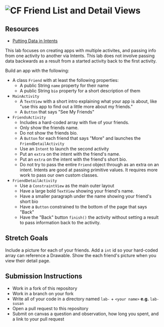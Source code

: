 # ![CF](http://i.imgur.com/7v5ASc8.png) Friend List and Detail Views

## Resources  
* [Putting Data in Intents](https://developer.android.com/guide/components/intents-filters.html)

This lab focuses on creating apps with multiple activites, and passing info
from one activity to another via Intents. This lab does not involve passing
data backwards as a result from a started activity back to the first activity.

Build an app with the following:

* A class `Friend` with at least the following properties:
  * A public String `name` property for their name
  * A public String `bio` property for a short description of them
* `MainActivity`
  * A `TextView` with a short intro explaining what your app is about, like
    "use this app to find out a little more about my friends."
  * A `Button` that says "See My Friends"
* `FriendsActivity`
  * Includes a hard-coded array with five of your friends.
  * Only show the friends name.
  * Do not show the friends bio.
  * A `Button` for each friend that says "More" and launches the
    `FriendDetailActivity`
  * Use an `Intent` to launch the second activity
  * Put an `extra` on the intent with the friend's name.
  * Put an `extra` on the intent with the friend's short bio.
  * Do not try to pass the entire `Friend` object through as an extra on an
    intent. Intents are good at passing primitive values. It requires more work
    to pass our own custom classes.
* `FriendDetailActivity`
  * Use a `ConstraintView` as the main outer layout
  * Have a large bold `TextView` showing your friend's name.
  * Have a smaller paragraph under the name showing your friend's short bio
  * Have a `Button` constrained to the bottom of the page that says "Back"
  * Have the "Back" button `finish()` the activity without setting a result
    to pass information back to the activity.
  
## Stretch Goals
Include a picture for each of your friends. Add a `int` id so your hard-coded
array can reference a Drawable. Show the each friend's picture when you view
their detail page.

## Submission Instructions
* Work in a fork of this repository
* Work in a branch on your fork
* Write all of your code in a directory named `lab-` + `<your name>` **e.g.** `lab-susan`
* Open a pull request to this repository
* Submit on canvas a question and observation, how long you spent, and a link to
  your pull request

